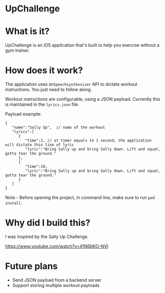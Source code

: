 # UpChallenge


# What is it?

UpChallenge is an iOS application that's built to help you exercise without a gym trainer. 

# How does it work? 

The application uses `AVSpeechsynthesizer` API to dictate workout instructions. You just need to follow along. 

Workout instructions are configurable, using a JSON payload. Currently this is maintained in the `lyrics.json` file.

Payload example: 
```
{  
   "name":"Sally Up",  // name of the workout
   "lyrics":[  
      {  
         "time":1, // at timer equals to 1 second, the application will dictate this line of lyric 
         "lyric":"Bring Sally up and bring Sally down. Lift and squat, gotta tear the ground."
      },
      {  
         "time":10,
         "lyric":"Bring Sally up and bring Sally down. Lift and squat, gotta tear the ground."
      }
   ]
}
```

Note - Before opening the project, in command line, make sure to run `pod install`.


# Why did I build this?

I was inspired by the Sally Up Challenge.

https://www.youtube.com/watch?v=41N6bKO-NVI


# Future plans 

- Send JSON payload from a backend server 
- Support storing multiple workout payloads  




